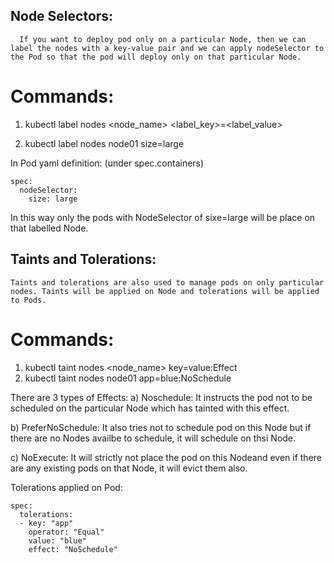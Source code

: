 ## Node Selectors:

      If you want to deploy pod only on a particular Node, then we can label the nodes with a key-value pair and we can apply nodeSelector to the Pod so that the pod will deploy only on that particular Node.

 # Commands:

1. kubectl label nodes <node_name> <label_key>=<label_value>

2. kubectl label nodes node01 size=large

In Pod yaml definition: (under spec.containers)
```
spec:
  nodeSelector:
    size: large
```
In this way only the pods with NodeSelector of sixe=large will be place on that labelled Node.

## Taints and Tolerations:
    Taints and tolerations are also used to manage pods on only particular nodes. Taints will be applied on Node and tolerations will be applied to Pods.

# Commands:

1. kubectl taint nodes <node_name> key=value:Effect
2. kubectl taint nodes node01 app=blue:NoSchedule

There are 3 types of Effects:
a) Noschedule: It instructs the pod not to be scheduled on the particular Node which has tainted with this effect.

b) PreferNoSchedule: It also tries not to schedule pod on this Node but if there are no Nodes availbe to schedule, it will schedule on thsi Node.

c) NoExecute: It will strictly not place the pod on this Nodeand even if there are any existing pods on that Node, it will evict them also.

Tolerations applied on Pod:
```
spec:
  tolerations:
  - key: "app"
    operator: "Equal"
    value: "blue"
    effect: "NoSchedule"
```
